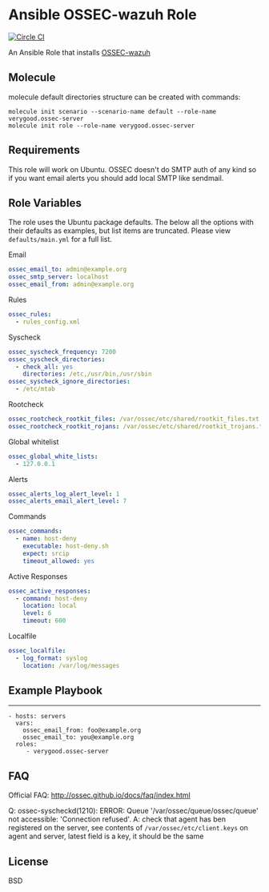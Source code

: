 # Ansible OSSEC-wazuh Role

[![Circle CI](https://circleci.com/gh/verygood-ops/verygood.ossec-server.svg?style=svg)](https://circleci.com/gh/verygood-ops/verygood.ossec-server)

An Ansible Role that installs [OSSEC-wazuh](https://github.com/wazuh/ossec-wazuh)

## Molecule

molecule default directories structure can be created with commands:
```
molecule init scenario --scenario-name default --role-name verygood.ossec-server
molecule init role --role-name verygood.ossec-server
```

## Requirements

This role will work on Ubuntu. OSSEC doesn't do SMTP auth of any kind
so if you want email alerts you should add local SMTP like sendmail.

## Role Variables

The role uses the Ubuntu package defaults. The below all the options with their defaults as examples, but list items are truncated. Please view `defaults/main.yml` for a full list.

Email

```yml
ossec_email_to: admin@example.org
ossec_smtp_server: localhost
ossec_email_from: admin@example.org
```

Rules

```yml
ossec_rules:
  - rules_config.xml
```

Syscheck

```yml
ossec_syscheck_frequency: 7200
ossec_syscheck_directories:
  - check_all: yes
    directories: /etc,/usr/bin,/usr/sbin
ossec_syscheck_ignore_directories:
  - /etc/mtab
```

Rootcheck

```yml
ossec_rootcheck_rootkit_files: /var/ossec/etc/shared/rootkit_files.txt
ossec_rootcheck_rootkit_rojans: /var/ossec/etc/shared/rootkit_trojans.txt
```

Global whitelist

```yml
ossec_global_white_lists:
  - 127.0.0.1
```

Alerts

```yml
ossec_alerts_log_alert_level: 1
ossec_alerts_email_alert_level: 7
```
Commands

```yml
ossec_commands:
  - name: host-deny
    executable: host-deny.sh
    expect: srcip
    timeout_allowed: yes
```

Active Responses

```yml
ossec_active_responses:
  - command: host-deny
    location: local
    level: 6
    timeout: 600
```

Localfile

```yml
ossec_localfile:
  - log_format: syslog
    location: /var/log/messages
```

## Example Playbook
----------------

    - hosts: servers
      vars:
        ossec_email_from: foo@example.org
        ossec_email_to: you@example.org
      roles:
         - verygood.ossec-server

## FAQ

Official FAQ: http://ossec.github.io/docs/faq/index.html

Q: ossec-syscheckd(1210): ERROR: Queue '/var/ossec/queue/ossec/queue' not accessible: 'Connection refused'.
A: check that agent has ben registered on the server, see contents of `/var/ossec/etc/client.keys` on agent and server, latest field is a key, it  should be the same


## License

BSD
